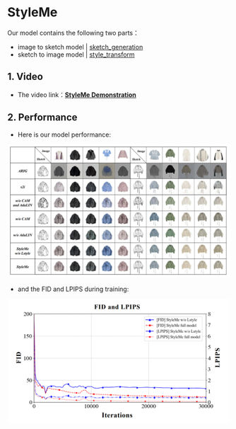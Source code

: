 # StyleMe
Our model contains the following two parts：
- image to sketch model  |  [sketch_generation](https://github.com/ExponentiAI/StyleMe/tree/main/sketch_generation)
- sketch to image model  |  [style_transform](https://github.com/ExponentiAI/StyleMe/tree/main/styleme)


## 1. Video
- The video link：**[StyleMe Demonstration](https://user-images.githubusercontent.com/43172916/218964923-1f99907c-4841-4cca-a961-fc771f22834f.mp4)**


## 2. Performance
- Here is our model performance:

<p align="center">
<img src='./fig/performance.png#pic_center' width="800px">
</p>

- and the FID and LPIPS during training:

<p align="center">
<img src='./fig/fid_lpips.png#pic_center' width="500px">
</p>

